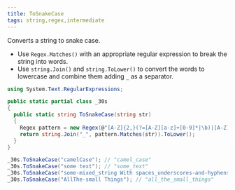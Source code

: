 ```yaml
---
title: ToSnakeCase
tags: string,regex,intermediate
---
```


Converts a string to snake case.

- Use `Regex.Matches()` with an appropriate regular expression to break the string into words.
- Use `string.Join()` and `string.ToLower()` to convert the words to lowercase and combine them adding `_` as a separator.

```csharp
using System.Text.RegularExpressions;

public static partial class _30s 
{
  public static string ToSnakeCase(string str) 
  {
    Regex pattern = new Regex(@"[A-Z]{2,}(?=[A-Z][a-z]+[0-9]*|\b)|[A-Z]?[a-z]+[0-9]*|[A-Z]|[0-9]+");
    return string.Join("_", pattern.Matches(str)).ToLower();
  }
}
```

```csharp
_30s.ToSnakeCase("camelCase"); // "camel_case"
_30s.ToSnakeCase("some text"); // "some_text"
_30s.ToSnakeCase("some-mixed_string With spaces_underscores-and-hyphens"); // "some_mixed_string_with_spaces_underscores_and_hyphens"
_30s.ToSnakeCase("AllThe-small Things"); // "all_the_small_things"
```
